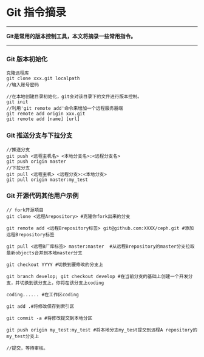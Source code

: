 # Git 指令摘录
***
**Git是常用的版本控制工具，本文将摘录一些常用指令。**
***
### Git 版本初始化
```language
克隆远程库
git clone xxx.git localpath
//输入账号密码
```
```language
//在本地创建目录初始化，git会对该目录下的文件进行版本控制。
git init 
//利用'git remote add'命令来增加一个远程服务器端
git remote add origin xxx.git
git remote add [name] [url]
```

### Git 推送分支与下拉分支
```language
//推送分支
git push <远程主机名> <本地分支名>:<远程分支名>
git push origin master
//下拉分支
git pull <远程主机> <远程分支>:<本地分支>
git pull origin master:my_test
```

### Git 开源代码其他用户示例
```language
// fork开源项目
git clone <远程Arepository> #克隆你fork出来的分支
 
git remote add <远程Brepository标签> git@github.com:XXXX/ceph.git #添加远程Brepository标签
 
git pull <远程B厂库标签> master:master  #从远程Brepository的master分支拉取最新objects合并到本地master分支

git checkout YYYY #切换到要修改的分支上
 
git branch develop; git checkout develop #在当前分支的基础上创建一个开发分支，并切换到该分支上，你将在该分支上coding
 
coding...... #在工作区coding
 
git add .#将修改保存到索引区
 
git commit -a #将修改提交到本地分区
 
git push origin my_test:my_test #将本地分支my_test提交到远程A repository的my_test分支上

//提交，等待审核。
```


